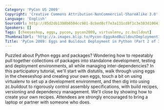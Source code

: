```yaml
---
Category: 'PyCon US 2009'
Copyright: 'Creative Commons Attribution-NonCommercial-ShareAlike 3.0'
Language: 'English'
SourceUrl: http://05d2db1380b6504cc981-8cbed8cf7e3a131cd8f1c3e383d10041.r93.cf2.rackcdn.com/pycon-us-2009/150_pycon-2009-eggs-and-buildout-deployment-in-python-part-2-of-3.mp4
Speakers: []
Tags: [cheeseshop, eggs, pycon, pycon2009, virtualenv, zc.buildout]
ThumbnailUrl: 'http://a.images.blip.tv/Pycon-EggsAndBuildoutDeploymentInPythonPart002487-443.jpg'
Title: 'PyCon 2009: Eggs and Buildout Deployment in Python (Part 2 of 3)'
---
```

  
Puzzled about Python eggs and packages? Wondering how to repeatably pull
together collections of packages into standalone development, testing and
deployment environments, all while managing inter-dependencies? In this
participatory tutorial, we'll start with distutils, walk through using eggs in
the cheeseshop and creating your own eggs, touch a bit on using virtualenv to
set up a development environment, and then dig into using zc.buildout to
rigorously control assembly specifications, with build recipes, versioning and
dependency management. We'll close by showing how to create your own recipes.
Attendees are strongly encouraged to bring a laptop or partner with someone
who does.

